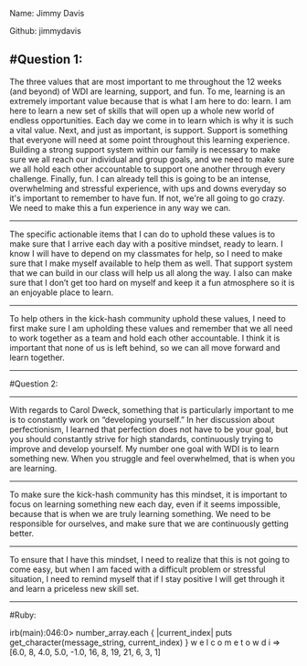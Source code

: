 Name: Jimmy Davis

Github: jimmydavis

#Question 1:
---

The three values that are most important to me throughout the 12 weeks (and beyond) of WDI are learning, support, and fun. To me, learning is an extremely important value because that is what I am here to do: learn.  I am here to learn a new set of skills that will open up a whole new world of endless opportunities. Each day we come in to learn which is why it is such a vital value.  Next, and just as important, is support.  Support is something that everyone will need at some point throughout this learning experience.  Building a strong support system within our family is necessary to make sure we all reach our individual and group goals, and we need to make sure we all hold each other accountable to support one another through every challenge.  Finally, fun.  I can already tell this is going to be an intense, overwhelming and stressful experience, with ups and downs everyday so it's important to remember to have fun.  If not, we're all going to go crazy.  We need to make this a fun experience in any way we can.

---The specific actionable items that I can do to uphold these values is to make sure that I arrive each day with a positive mindset, ready to learn.  I know I will have to depend on my classmates for help, so I need to make sure that I make myself available to help them as well.  That support system that we can build in our class will help us all along the way.  I also can make sure that I don’t get too hard on myself and keep it a fun atmosphere so it is an enjoyable place to learn.
---To help others in the kick-hash community uphold these values, I need to first make sure I am upholding these values and remember that we all need to work together as a team and hold each other accountable.  I think it is important that none of us is left behind, so we can all move forward and learn together.
---#Question 2:
---With regards to Carol Dweck, something that is particularly important to me is to constantly work on “developing yourself.”  In her discussion about perfectionism, I learned that perfection does not have to be your goal, but you should constantly strive for high standards, continuously trying to improve and develop yourself.  My number one goal with WDI is to learn something new.  When you struggle and feel overwhelmed, that is when you are learning.
---To make sure the kick-hash community has this mindset, it is important to focus on learning something new each day, even if it seems impossible, because that is when we are truly learning something.  We need to be responsible for ourselves, and make sure that we are continuously getting better.
---To ensure that I have this mindset, I need to realize that this is not going to come easy, but when I am faced with a difficult problem or stressful situation, I need to remind myself that if I stay positive I will get through it and learn a priceless new skill set.
---
#Ruby:
irb(main):046:0> number_array.each { |current_index| puts get_character(message_string, current_index) }
w
e
l
c
o
m
e
t
o
w
d
i
=> [6.0, 8, 4.0, 5.0, -1.0, 16, 8, 19, 21, 6, 3, 1]